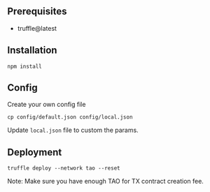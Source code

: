 ## Prerequisites
- truffle@latest

## Installation
```
npm install
```

## Config
Create your own config file
```
cp config/default.json config/local.json
```

Update `local.json` file to custom the params.

## Deployment
```
truffle deploy --network tao --reset
```
Note: Make sure you have enough TAO for TX contract creation fee.
